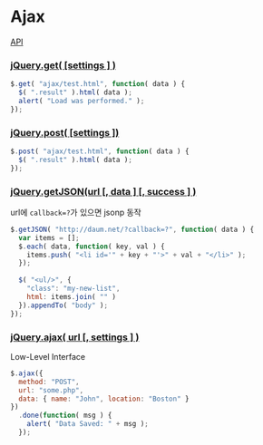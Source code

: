 # Ajax 

[API](http://api.jquery.com/category/ajax/)


### [jQuery.get( [settings ] )](http://api.jquery.com/jQuery.get/)

```javascript
$.get( "ajax/test.html", function( data ) {
  $( ".result" ).html( data );
  alert( "Load was performed." );
});
```

### [jQuery.post( [settings ])](http://api.jquery.com/jQuery.post/)

```javascript
$.post( "ajax/test.html", function( data ) {
  $( ".result" ).html( data );
});
```


### [jQuery.getJSON(url [, data ] [, success ] )](http://api.jquery.com/jQuery.getJSON/)

url에 `callback=?`가 있으면 jsonp 동작

```javascript
$.getJSON( "http://daum.net/?callback=?", function( data ) {
  var items = [];
  $.each( data, function( key, val ) {
    items.push( "<li id='" + key + "'>" + val + "</li>" );
  });
 
  $( "<ul/>", {
    "class": "my-new-list",
    html: items.join( "" )
  }).appendTo( "body" );
});
```


### [jQuery.ajax( url [, settings ] )](http://api.jquery.com/jQuery.ajax/)

Low-Level Interface

```javascript
$.ajax({
  method: "POST",
  url: "some.php",
  data: { name: "John", location: "Boston" }
})
  .done(function( msg ) {
    alert( "Data Saved: " + msg );
  });
```

